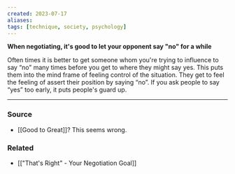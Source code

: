 ```yaml
---
created: 2023-07-17
aliases: 
tags: [technique, society, psychology]
---
```


**When negotiating, it's good to let your opponent say "no" for a while**

Often times it is better to get someone whom you're trying to influence to say “no” many times before you get to where they might say yes. This puts them into the mind frame of feeling control of the situation. They get to feel the feeling of assert their position by saying “no”. If you ask people to say “yes” too early, it puts people's guard up.

****
### Source
- [[Good to Great]]? This seems wrong.

### Related
- [["That's Right" - Your Negotiation Goal]]
 